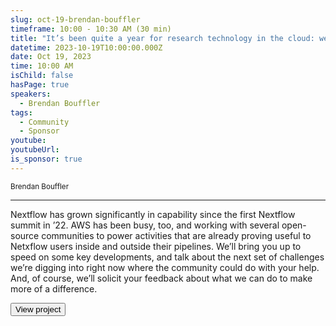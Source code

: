 ```yaml
---
slug: oct-19-brendan-bouffler
timeframe: 10:00 - 10:30 AM (30 min)
title: "It’s been quite a year for research technology in the cloud: we’ve been busy"
datetime: 2023-10-19T10:00:00.000Z
date: Oct 19, 2023
time: 10:00 AM
isChild: false
hasPage: true
speakers:
  - Brendan Bouffler
tags:
  - Community
  - Sponsor
youtube: 
youtubeUrl:
is_sponsor: true 
---
```

<div className="mb-4">
  <small className="typo-small">
Brendan Bouffler
  </small>
</div>

<hr className="border-t border-gray-50 mb-4 opacity-20" />

Nextflow has grown significantly in capability since the first Nextflow summit in ’22. AWS has been busy, too, and working with several open-source communities to power activities that are already proving useful to Netxflow users inside and outside their pipelines. We’ll bring you up to speed on some key developments, and talk about the next set of challenges we’re digging into right now where the community could do with your help. And, of course, we’ll solicit your feedback about what we can do to make more of a difference.

<div>
  <Button to="https://aws.amazon.com/" variant="secondary" size="md" arrow>
    View project
  </Button>
</div>
